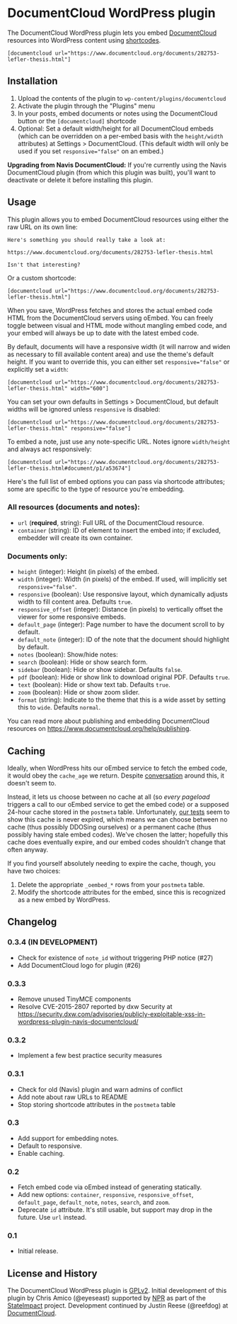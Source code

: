 # DocumentCloud WordPress plugin

The DocumentCloud WordPress plugin lets you embed [DocumentCloud](https://www.documentcloud.org/) resources into WordPress content using [shortcodes](https://codex.wordpress.org/Shortcode_API).

    [documentcloud url="https://www.documentcloud.org/documents/282753-lefler-thesis.html"]

## Installation

1. Upload the contents of the plugin to `wp-content/plugins/documentcloud`
2. Activate the plugin through the "Plugins" menu
3. In your posts, embed documents or notes using the DocumentCloud button or the `[documentcloud]` shortcode
4. Optional: Set a default width/height for all DocumentCloud embeds (which can be overridden on a per-embed basis with the `height/width` attributes) at Settings > DocumentCloud. (This default width will only be used if you set `responsive="false"` on an embed.)

**Upgrading from Navis DocumentCloud:** If you're currently using the Navis DocumentCloud plugin (from which this plugin was built), you'll want to deactivate or delete it before installing this plugin.

## Usage

This plugin allows you to embed DocumentCloud resources using either the raw URL on its own line:

    Here's something you should really take a look at:
    
    https://www.documentcloud.org/documents/282753-lefler-thesis.html
    
    Isn't that interesting?

Or a custom shortcode:

    [documentcloud url="https://www.documentcloud.org/documents/282753-lefler-thesis.html"]

When you save, WordPress fetches and stores the actual embed code HTML from the DocumentCloud servers using oEmbed. You can freely toggle between visual and HTML mode without mangling embed code, and your embed will always be up to date with the latest embed code.

By default, documents will have a responsive width (it will narrow and widen as necessary to fill available content area) and use the theme's default height. If you want to override this, you can either set `responsive="false"` or explicitly set a `width`:

    [documentcloud url="https://www.documentcloud.org/documents/282753-lefler-thesis.html" width="600"]

You can set your own defaults in Settings > DocumentCloud, but default widths will be ignored unless `responsive` is disabled:

    [documentcloud url="https://www.documentcloud.org/documents/282753-lefler-thesis.html" responsive="false"]

To embed a note, just use any note-specific URL. Notes ignore `width/height` and always act responsively:

    [documentcloud url="https://www.documentcloud.org/documents/282753-lefler-thesis.html#document/p1/a53674"]

Here's the full list of embed options you can pass via shortcode attributes; some are specific to the type of resource you're embedding.

### All resources (documents and notes):

- `url` (**required**, string): Full URL of the DocumentCloud resource.
- `container` (string): ID of element to insert the embed into; if excluded, embedder will create its own container.

### Documents only:

- `height` (integer): Height (in pixels) of the embed.
- `width` (integer): Width (in pixels) of the embed. If used, will implicitly set `responsive="false"`.
- `responsive` (boolean): Use responsive layout, which dynamically adjusts width to fill content area. Defaults `true`.
- `responsive_offset` (integer): Distance (in pixels) to vertically offset the viewer for some responsive embeds.
- `default_page` (integer): Page number to have the document scroll to by default.
- `default_note` (integer): ID of the note that the document should highlight by default.
- `notes` (boolean): Show/hide notes:
- `search` (boolean): Hide or show search form.
- `sidebar` (boolean): Hide or show sidebar. Defaults `false`.
- `pdf` (boolean): Hide or show link to download original PDF. Defaults `true`.
- `text` (boolean): Hide or show text tab. Defaults `true`.
- `zoom` (boolean): Hide or show zoom slider.
- `format` (string): Indicate to the theme that this is a wide asset by setting this to `wide`. Defaults `normal`.

You can read more about publishing and embedding DocumentCloud resources on https://www.documentcloud.org/help/publishing.

## Caching

Ideally, when WordPress hits our oEmbed service to fetch the embed code, it would obey the `cache_age` we return. Despite [conversation](https://core.trac.wordpress.org/ticket/14759) around this, it doesn't seem to.

Instead, it lets us choose between no cache at all (so *every pageload* triggers a call to our oEmbed service to get the embed code) or a supposed 24-hour cache stored in the `postmeta` table. Unfortunately, [our tests](https://github.com/documentcloud/wordpress-documentcloud/issues/20) seem to show this cache is never expired, which means we can choose between no cache (thus possibly DDOSing ourselves) or a permanent cache (thus possibly having stale embed codes). We've chosen the latter; hopefully this cache does eventually expire, and our embed codes shouldn't change that often anyway.

If you find yourself absolutely needing to expire the cache, though, you have two choices:

1. Delete the appropriate `_oembed_*` rows from your `postmeta` table.
2. Modify the shortcode attributes for the embed, since this is recognized as a new embed by WordPress.

## Changelog

### 0.3.4 (IN DEVELOPMENT)
* Check for existence of `note_id` without triggering PHP notice (#27)
* Add DocumentCloud logo for plugin (#26)

### 0.3.3
* Remove unused TinyMCE components
* Resolve CVE-2015-2807 reported by dxw Security at https://security.dxw.com/advisories/publicly-exploitable-xss-in-wordpress-plugin-navis-documentcloud/

### 0.3.2
* Implement a few best practice security measures

### 0.3.1
* Check for old (Navis) plugin and warn admins of conflict
* Add note about raw URLs to README
* Stop storing shortcode attributes in the `postmeta` table

### 0.3
* Add support for embedding notes.
* Default to responsive.
* Enable caching.

### 0.2
* Fetch embed code via oEmbed instead of generating statically.
* Add new options: `container`, `responsive`, `responsive_offset`, `default_page`, `default_note`, `notes`, `search`, and `zoom`.
* Deprecate `id` attribute. It's still usable, but support may drop in the future. Use `url` instead.

### 0.1
* Initial release.

## License and History

The DocumentCloud WordPress plugin is [GPLv2](http://www.gnu.org/licenses/gpl-2.0.html). Initial development of this plugin by Chris Amico (@eyeseast) supported by [NPR](http://www.npr.org) as part of the [StateImpact](http://stateimpact.npr.org) project. Development continued by Justin Reese (@reefdog) at [DocumentCloud](https://www.documentcloud.org/).

